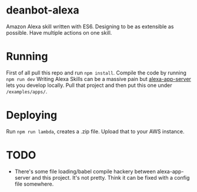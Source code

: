 # deanbot-alexa
Amazon Alexa skill written with ES6. Designing to be as extensible as possible. Have multiple actions on one skill.

# Running
First of all pull this repo and run `npm install`. 
Compile the code by running `npm run dev`
Writing Alexa Skills can be a massive pain but [alexa-app-server](https://github.com/matt-kruse/alexa-app-server) lets you develop locally. Pull that project and then put this one under `/examples/apps/`. 

# Deploying
Run `npm run lambda`, creates a .zip file. Upload that to your AWS instance.

# TODO
- There's some file loading/babel compile hackery between alexa-app-server and this project. It's not pretty. Think it can be fixed with a config file somewhere.
